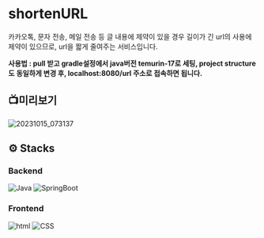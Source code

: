 # shortenURL

카카오톡, 문자 전송, 메일 전송 등 글 내용에 제약이 있을 경우 길이가 긴 url의 사용에 제약이 있으므로, url을 짧게 줄여주는 서비스입니다.

**사용법 : pull 받고 gradle설정에서 java버전 temurin-17로 세팅, project structure도 동일하게 변경 후, localhost:8080/url 주소로 접속하면 됩니다.**

## 📺미리보기

![20231015_073137](https://github.com/DongSeonJin/shortenURL/assets/129161266/97927a42-df5c-44ed-a204-88460ad69892)



## ⚙️ Stacks

### Backend
![Java](https://img.shields.io/badge/Java-007396?style=for-the-badge&logo=Conda-Forge&logoColor=white)
![SpringBoot](https://img.shields.io/badge/springboot-6DB33F?style=for-the-badge&logo=springboot&logoColor=white)

### Frontend
![html](https://img.shields.io/badge/html5-E34F26?style=for-the-badge&logo=html5&logoColor=white)
![CSS](https://img.shields.io/badge/css-1572B6?style=for-the-badge&logo=css3&logoColor=white)

